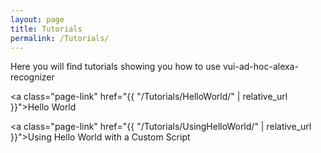 ```yaml
---
layout: page
title: Tutorials
permalink: /Tutorials/
---
```

Here you will find tutorials showing you how to use vui-ad-hoc-alexa-recognizer

<a class="page-link" href="{{ "/Tutorials/HelloWorld/" | relative_url }}">Hello World</a>

<a class="page-link" href="{{ "/Tutorials/UsingHelloWorld/" | relative_url }}">Using Hello World with a Custom Script</a>
